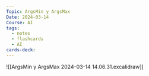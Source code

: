 ```yaml
---
Topic: ArgsMin y ArgsMax
Date: 2024-03-14
Course: AI
tags:
  - notes
  - flashcards
  - AI
cards-deck:
---
```

![[ArgsMin y ArgsMax 2024-03-14 14.06.31.excalidraw]]